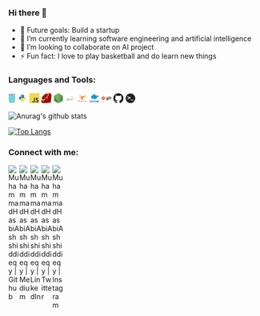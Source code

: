 ### Hi there 👋

- 🔭 Future goals: Build a startup
- 🌱 I’m currently learning software engineering and artificial intelligence
- 👯 I’m looking to collaborate on AI project
- ⚡  Fun fact: I love to play basketball and do learn new things  

### Languages and Tools:  

<code><img height="20" src="https://raw.githubusercontent.com/golang-samples/gopher-vector/master/gopher.svg"></code>
<code><img height="20" src="https://raw.githubusercontent.com/github/explore/80688e429a7d4ef2fca1e82350fe8e3517d3494d/topics/python/python.png"></code>
<code><img height="20" src="https://raw.githubusercontent.com/github/explore/80688e429a7d4ef2fca1e82350fe8e3517d3494d/topics/javascript/javascript.png"></code>
<code><img height="20" src="https://raw.githubusercontent.com/github/explore/80688e429a7d4ef2fca1e82350fe8e3517d3494d/topics/ruby/ruby.png"></code>
<code><img height="20" src="https://raw.githubusercontent.com/github/explore/80688e429a7d4ef2fca1e82350fe8e3517d3494d/topics/nodejs/nodejs.png"></code>
<code><img height="20" src="https://raw.githubusercontent.com/github/explore/80688e429a7d4ef2fca1e82350fe8e3517d3494d/topics/mysql/mysql.png"></code>
<code><img height="20" src="https://raw.githubusercontent.com/github/explore/80688e429a7d4ef2fca1e82350fe8e3517d3494d/topics/tensorflow/tensorflow.png"></code>
<code><img height="20" src="https://raw.githubusercontent.com/github/explore/80688e429a7d4ef2fca1e82350fe8e3517d3494d/topics/docker/docker.png"></code>
<code><img height="20" src="https://raw.githubusercontent.com/github/explore/80688e429a7d4ef2fca1e82350fe8e3517d3494d/topics/git/git.png"></code>
<code><img height="20" src="https://raw.githubusercontent.com/github/explore/78df643247d429f6cc873026c0622819ad797942/topics/github/github.png"></code>
<code><img height="20" src="https://raw.githubusercontent.com/github/explore/80688e429a7d4ef2fca1e82350fe8e3517d3494d/topics/terminal/terminal.png"></code>

![Anurag's github stats](https://github-readme-stats.vercel.app/api/?username=MuhammadHasbiAshshiddieqy&show_icons=true&title_color=fff&icon_color=79ff97&text_color=9f9f9f&bg_color=151515)

[![Top Langs](https://github-readme-stats.vercel.app/api/top-langs/?username=MuhammadHasbiAshshiddieqy&langs_count=8&title_color=fff&icon_color=79ff97&text_color=9f9f9f&bg_color=151515)](https://github.com/MuhammadHasbiAshshiddieqy/github-readme-stats)

### Connect with me:

[<img align="left" alt="MuhammadHasbiAshshiddieqy | Github" width="22px" src="https://cdn.jsdelivr.net/npm/simple-icons@v3/icons/github.svg" />][github]
[<img align="left" alt="MuhammadHasbiAshshiddieqy | Medium" width="22px" src="https://cdn.jsdelivr.net/npm/simple-icons@v3/icons/medium.svg" />][medium]
[<img align="left" alt="MuhammadHasbiAshshiddieqy | LinkedIn" width="22px" src="https://cdn.jsdelivr.net/npm/simple-icons@v3/icons/linkedin.svg" />][linkedin]
[<img align="left" alt="MuhammadHasbiAshshiddieqy | Twitter" width="22px" src="https://cdn.jsdelivr.net/npm/simple-icons@v3/icons/twitter.svg" />][twitter]
[<img align="left" alt="MuhammadHasbiAshshiddieqy | Instagram" width="22px" src="https://cdn.jsdelivr.net/npm/simple-icons@v3/icons/instagram.svg" />][instagram]


[github]: https://github.com/MuhammadHasbiAshshiddieqy
[medium]: https://medium.com/@hsbdeveloper97
[linkedin]: https://www.linkedin.com/in/muhammadhasbiashshiddieqy/
[twitter]: https://twitter.com/MuhammadHasbiA
[instagram]: https://instagram.com/hasbi.shiddieqy
<!--
**MuhammadHasbiAshshiddieqy/MuhammadHasbiAshshiddieqy** is a ✨ _special_ ✨ repository because its `README.md` (this file) appears on your GitHub profile.

Here are some ideas to get you started:

- 🔭 I’m currently working on ...
- 🌱 I’m currently learning ...
- 👯 I’m looking to collaborate on ...
- 🤔 I’m looking for help with ...
- 💬 Ask me about ...
- 📫 How to reach me: ...
- 😄 Pronouns: ...
- ⚡ Fun fact: ...
-->

